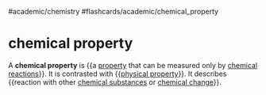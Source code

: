 #academic/chemistry #flashcards/academic/chemical_property

# chemical property

A __chemical property__ is {{a [property](property.md) that can be measured only by [chemical reactions](chemical%20reaction.md)}}. It is contrasted with {{[physical property](physical%20property.md)}}. It describes {{reaction with other [chemical substances](chemical%20substance.md) or [chemical change](chemical%20change.md)}}.
